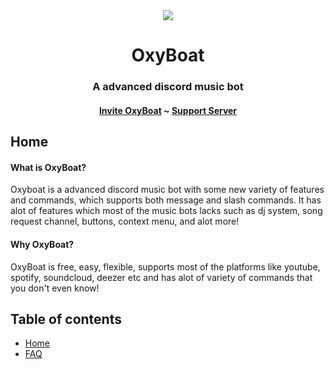 <center>
  <img src = "https://capsule-render.vercel.app/api?type=waving&color=gradient&height=200&section=header&text=OxyBoat&fontSize=80&fontAlignY=35&animation=twinkling&fontColor=gradient"></img>
</center>

 <h1 align = "center">OxyBoat</h1>
 <h3 align = "center">A advanced discord music bot</h3>
 <h4 align = "center"><a href = "https://dsc.gg/oxyboat">Invite OxyBoat</a> ~ <a href = "https://discord.gg/jN8AKsPcwu">Support Server</a></h4>

<p>
  <h2>Home</h2>
  <h4>What is OxyBoat?</h4>
  Oxyboat is a advanced discord music bot with some new variety of features and commands, which supports both message and slash commands. It has alot of features which most of the music bots lacks such as dj system, song request channel, buttons, context menu, and alot more!

  <h4>Why OxyBoat?</h4>
  OxyBoat is free, easy, flexible, supports most of the platforms like youtube, spotify, soundcloud, deezer etc and has alot of variety of commands that you don't even know!
</p>

<p>
<h2>Table of contents</h2>
<ul>
  <li><a href = "#home">Home</a></li>
  <li><a href = "FAQ.md">FAQ</a></li>
</ul>
